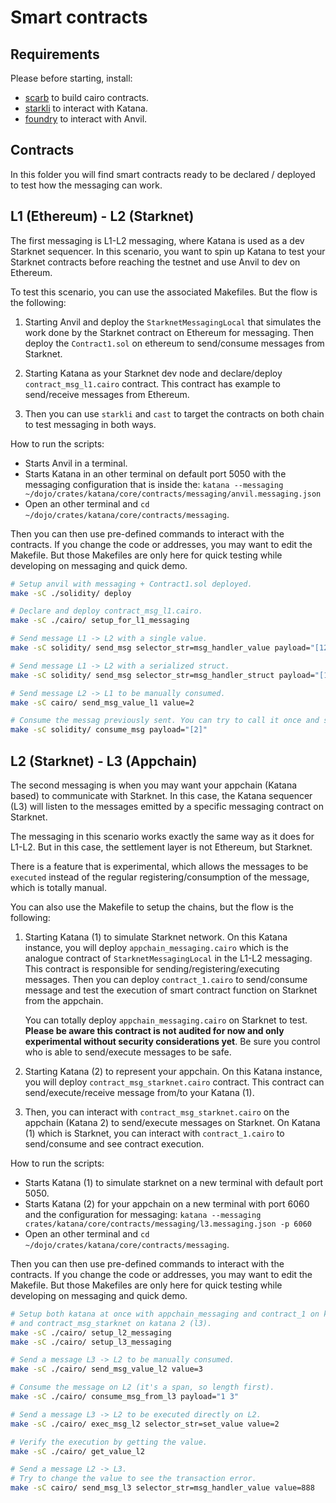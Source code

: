 # Smart contracts

## Requirements
Please before starting, install:

* [scarb](https://docs.swmansion.com/scarb/) to build cairo contracts.
* [starkli](https://github.com/xJonathanLEI/starkli) to interact with Katana.
* [foundry](https://book.getfoundry.sh/getting-started/installation) to interact with Anvil.


## Contracts

In this folder you will find smart contracts ready to be declared / deployed
to test how the messaging can work.

## L1 (Ethereum) - L2 (Starknet)
The first messaging is L1-L2 messaging, where Katana is used as a dev Starknet
sequencer. In this scenario, you want to spin up Katana to test your Starknet
contracts before reaching the testnet and use Anvil to dev on Ethereum.

To test this scenario, you can use the associated Makefiles. But the flow is the following:

1. Starting Anvil and deploy the `StarknetMessagingLocal` that simulates the work
done by the Starknet contract on Ethereum for messaging. Then deploy the `Contract1.sol`
on ethereum to send/consume messages from Starknet.

2. Starting Katana as your Starknet dev node and declare/deploy `contract_msg_l1.cairo` contract. This contract has example to send/receive messages from Ethereum.

3. Then you can use `starkli` and `cast` to target the contracts on both chain to test
messaging in both ways.

How to run the scripts:
* Starts Anvil in a terminal.
* Starts Katana in an other terminal on default port 5050 with the messaging configuration that is inside the:
  `katana --messaging ~/dojo/crates/katana/core/contracts/messaging/anvil.messaging.json`
* Open an other terminal and `cd ~/dojo/crates/katana/core/contracts/messaging`.

Then you can then use pre-defined commands to interact with the contracts.
If you change the code or addresses, you may want to edit the Makefile. But
those Makefiles are only here for quick testing while developing on messaging
and quick demo.

```bash
# Setup anvil with messaging + Contract1.sol deployed.
make -sC ./solidity/ deploy

# Declare and deploy contract_msg_l1.cairo.
make -sC ./cairo/ setup_for_l1_messaging

# Send message L1 -> L2 with a single value.
make -sC solidity/ send_msg selector_str=msg_handler_value payload="[123]"

# Send message L1 -> L2 with a serialized struct.
make -sC solidity/ send_msg selector_str=msg_handler_struct payload="[1,2]"

# Send message L2 -> L1 to be manually consumed.
make -sC cairo/ send_msg_value_l1 value=2

# Consume the messag previously sent. You can try to call it once and see the second one reverting.
make -sC solidity/ consume_msg payload="[2]"
```

## L2 (Starknet) - L3 (Appchain)
The second messaging is when you may want your appchain (Katana based) to communicate
with Starknet. In this case, the Katana sequencer (L3) will listen to the messages
emitted by a specific messaging contract on Starknet.

The messaging in this scenario works exactly the same way as it does for L1-L2. But in this
case, the settlement layer is not Ethereum, but Starknet.

There is a feature that is experimental, which allows the messages to be `executed` instead
of the regular registering/consumption of the message, which is totally manual.

You can also use the Makefile to setup the chains, but the flow is the following:

1. Starting Katana (1) to simulate Starknet network. On this Katana instance, you will
deploy `appchain_messaging.cairo` which is the analogue contract of `StarknetMessagingLocal` in the L1-L2 messaging. This contract is responsible for sending/registering/executing messages.
   Then you can deploy `contract_1.cairo` to send/consume message and test the execution
   of smart contract function on Starknet from the appchain.
   
   You can totally deploy `appchain_messaging.cairo` on Starknet to test. **Please be aware
   this contract is not audited for now and only experimental without security considerations yet**.
   Be sure you control who is able to send/execute messages to be safe.

2. Starting Katana (2) to represent your appchain. On this Katana instance, you will deploy
`contract_msg_starknet.cairo` contract. This contract can send/execute/receive message
from/to your Katana (1).

3. Then, you can interact with `contract_msg_starknet.cairo` on the appchain (Katana 2) to send/execute messages on Starknet. On Katana (1) which is Starknet, you can interact with `contract_1.cairo` to send/consume and see contract execution.

How to run the scripts:
* Starts Katana (1) to simulate starknet on a new terminal with default port 5050.
* Starts Katana (2) for your appchain on a new terminal with port 6060 and the configuration for messaging: `katana --messaging crates/katana/core/contracts/messaging/l3.messaging.json -p 6060`
* Open an other terminal and `cd ~/dojo/crates/katana/core/contracts/messaging`.

Then you can then use pre-defined commands to interact with the contracts.
If you change the code or addresses, you may want to edit the Makefile. But
those Makefiles are only here for quick testing while developing on messaging
and quick demo.

```bash
# Setup both katana at once with appchain_messaging and contract_1 on katana 1 (starknet),
# and contract_msg_starknet on katana 2 (l3).
make -sC ./cairo/ setup_l2_messaging
make -sC ./cairo/ setup_l3_messaging

# Send a message L3 -> L2 to be manually consumed.
make -sC ./cairo/ send_msg_value_l2 value=3

# Consume the message on L2 (it's a span, so length first).
make -sC ./cairo/ consume_msg_from_l3 payload="1 3"

# Send a message L3 -> L2 to be executed directly on L2.
make -sC ./cairo/ exec_msg_l2 selector_str=set_value value=2

# Verify the execution by getting the value.
make -sC ./cairo/ get_value_l2

# Send a message L2 -> L3.
# Try to change the value to see the transaction error.
make -sC cairo/ send_msg_l3 selector_str=msg_handler_value value=888
```
